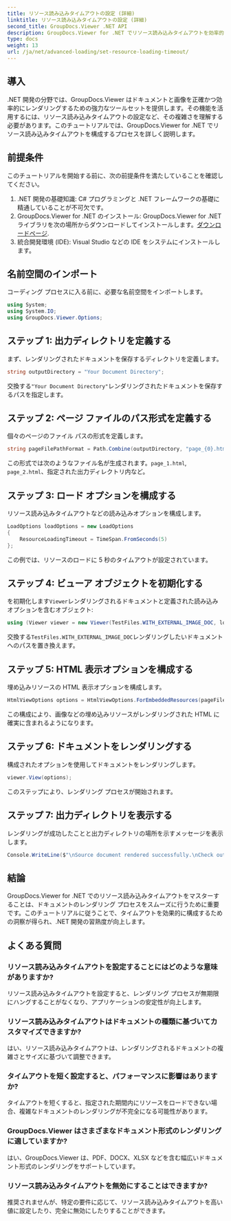 ```yaml
---
title: リソース読み込みタイムアウトの設定 (詳細)
linktitle: リソース読み込みタイムアウトの設定 (詳細)
second_title: GroupDocs.Viewer .NET API
description: GroupDocs.Viewer for .NET でリソース読み込みタイムアウトを効率的に構成する方法を学びます。正確かつ安定したマスタードキュメントレンダリング。
type: docs
weight: 13
url: /ja/net/advanced-loading/set-resource-loading-timeout/
---
```

## 導入
.NET 開発の分野では、GroupDocs.Viewer はドキュメントと画像を正確かつ効率的にレンダリングするための強力なツールセットを提供します。その機能を活用するには、リソース読み込みタイムアウトの設定など、その複雑さを理解する必要があります。このチュートリアルでは、GroupDocs.Viewer for .NET でリソース読み込みタイムアウトを構成するプロセスを詳しく説明します。
## 前提条件
このチュートリアルを開始する前に、次の前提条件を満たしていることを確認してください。
1. .NET 開発の基礎知識: C# プログラミングと .NET フレームワークの基礎に精通していることが不可欠です。
2.  GroupDocs.Viewer for .NET のインストール: GroupDocs.Viewer for .NET ライブラリを次の場所からダウンロードしてインストールします。[ダウンロードページ](https://releases.groupdocs.com/viewer/net/).
3. 統合開発環境 (IDE): Visual Studio などの IDE をシステムにインストールします。

## 名前空間のインポート
コーディング プロセスに入る前に、必要な名前空間をインポートします。
```csharp
using System;
using System.IO;
using GroupDocs.Viewer.Options;
```

## ステップ 1: 出力ディレクトリを定義する
まず、レンダリングされたドキュメントを保存するディレクトリを定義します。
```csharp
string outputDirectory = "Your Document Directory";
```
交換する`"Your Document Directory"`レンダリングされたドキュメントを保存するパスを指定します。
## ステップ 2: ページ ファイルのパス形式を定義する
個々のページのファイル パスの形式を定義します。
```csharp
string pageFilePathFormat = Path.Combine(outputDirectory, "page_{0}.html");
```
この形式では次のようなファイル名が生成されます。`page_1.html`, `page_2.html`、指定された出力ディレクトリ内など。
## ステップ 3: ロード オプションを構成する
リソース読み込みタイムアウトなどの読み込みオプションを構成します。
```csharp
LoadOptions loadOptions = new LoadOptions
{
    ResourceLoadingTimeout = TimeSpan.FromSeconds(5)
};
```
この例では、リソースのロードに 5 秒のタイムアウトが設定されています。
## ステップ 4: ビューア オブジェクトを初期化する
を初期化します`Viewer`レンダリングされるドキュメントと定義された読み込みオプションを含むオブジェクト:
```csharp
using (Viewer viewer = new Viewer(TestFiles.WITH_EXTERNAL_IMAGE_DOC, loadOptions))
```
交換する`TestFiles.WITH_EXTERNAL_IMAGE_DOC`レンダリングしたいドキュメントへのパスを置き換えます。
## ステップ 5: HTML 表示オプションを構成する
埋め込みリソースの HTML 表示オプションを構成します。
```csharp
HtmlViewOptions options = HtmlViewOptions.ForEmbeddedResources(pageFilePathFormat);
```
この構成により、画像などの埋め込みリソースがレンダリングされた HTML に確実に含まれるようになります。
## ステップ 6: ドキュメントをレンダリングする
構成されたオプションを使用してドキュメントをレンダリングします。
```csharp
viewer.View(options);
```
このステップにより、レンダリング プロセスが開始されます。
## ステップ 7: 出力ディレクトリを表示する
レンダリングが成功したことと出力ディレクトリの場所を示すメッセージを表示します。
```csharp
Console.WriteLine($"\nSource document rendered successfully.\nCheck output in {outputDirectory}.");
```

## 結論
GroupDocs.Viewer for .NET でのリソース読み込みタイムアウトをマスターすることは、ドキュメントのレンダリング プロセスをスムーズに行うために重要です。このチュートリアルに従うことで、タイムアウトを効果的に構成するための洞察が得られ、.NET 開発の習熟度が向上します。
## よくある質問
### リソース読み込みタイムアウトを設定することにはどのような意味がありますか?
リソース読み込みタイムアウトを設定すると、レンダリング プロセスが無期限にハングすることがなくなり、アプリケーションの安定性が向上します。
### リソース読み込みタイムアウトはドキュメントの種類に基づいてカスタマイズできますか?
はい、リソース読み込みタイムアウトは、レンダリングされるドキュメントの複雑さとサイズに基づいて調整できます。
### タイムアウトを短く設定すると、パフォーマンスに影響はありますか?
タイムアウトを短くすると、指定された期間内にリソースをロードできない場合、複雑なドキュメントのレンダリングが不完全になる可能性があります。
### GroupDocs.Viewer はさまざまなドキュメント形式のレンダリングに適していますか?
はい、GroupDocs.Viewer は、PDF、DOCX、XLSX などを含む幅広いドキュメント形式のレンダリングをサポートしています。
### リソース読み込みタイムアウトを無効にすることはできますか?
推奨されませんが、特定の要件に応じて、リソース読み込みタイムアウトを高い値に設定したり、完全に無効にしたりすることができます。